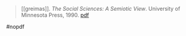 > [[greimas]]. *The Social Sciences: A Semiotic View*. University of Minnesota Press, 1990. [pdf](greimas1990.pdf)

#nopdf 